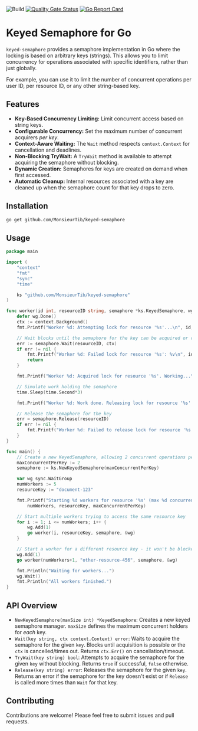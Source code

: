 ![Build](https://github.com/MonsieurTib/keyed-semaphore/actions/workflows/go.yml/badge.svg)
[![Quality Gate Status](https://sonarcloud.io/api/project_badges/measure?project=MonsieurTib_keyed-semaphore&metric=alert_status)](https://sonarcloud.io/summary/new_code?id=MonsieurTib_keyed-semaphore)
[![Go Report Card](https://goreportcard.com/badge/github.com/MonsieurTib/keyed-semaphore)](https://goreportcard.com/report/github.com/MonsieurTib/keyed-semaphore)


# Keyed Semaphore for Go

`keyed-semaphore` provides a semaphore implementation in Go where the locking is based on arbitrary keys (strings). This allows you to limit concurrency for operations associated with specific identifiers, rather than just globally.

For example, you can use it to limit the number of concurrent operations per user ID, per resource ID, or any other string-based key.

## Features

*   **Key-Based Concurrency Limiting:** Limit concurrent access based on string keys.
*   **Configurable Concurrency:** Set the maximum number of concurrent acquirers *per key*.
*   **Context-Aware Waiting:** The `Wait` method respects `context.Context` for cancellation and deadlines.
*   **Non-Blocking TryWait:** A `TryWait` method is available to attempt acquiring the semaphore without blocking.
*   **Dynamic Creation:** Semaphores for keys are created on demand when first accessed.
*   **Automatic Cleanup:** Internal resources associated with a key are cleaned up when the semaphore count for that key drops to zero.

## Installation

```bash
go get github.com/MonsieurTib/keyed-semaphore
```

## Usage

```go
package main

import (
	"context"
	"fmt"
	"sync"
	"time"

	ks "github.com/MonsieurTib/keyed-semaphore"
)

func worker(id int, resourceID string, semaphore *ks.KeyedSemaphore, wg *sync.WaitGroup) {
	defer wg.Done()
	ctx := context.Background() 
	fmt.Printf("Worker %d: Attempting lock for resource '%s'...\n", id, resourceID)

	// Wait blocks until the semaphore for the key can be acquired or context is done.
	err := semaphore.Wait(resourceID, ctx)
	if err != nil {
		fmt.Printf("Worker %d: Failed lock for resource '%s': %v\n", id, resourceID, err)
		return
	}

	fmt.Printf("Worker %d: Acquired lock for resource '%s'. Working...\n", id, resourceID)

	// Simulate work holding the semaphore
	time.Sleep(time.Second*3)

	fmt.Printf("Worker %d: Work done. Releasing lock for resource '%s'.\n", id, resourceID)

	// Release the semaphore for the key
	err = semaphore.Release(resourceID)
	if err != nil {
		fmt.Printf("Worker %d: Failed to release lock for resource '%s': %v\n", id, resourceID, err)
	}
}

func main() {
	// Create a new KeyedSemaphore, allowing 2 concurrent operations per key.
	maxConcurrentPerKey := 2
	semaphore := ks.NewKeyedSemaphore(maxConcurrentPerKey)

	var wg sync.WaitGroup
	numWorkers := 5
	resourceKey := "document-123"

	fmt.Printf("Starting %d workers for resource '%s' (max %d concurrent)...\n",
		numWorkers, resourceKey, maxConcurrentPerKey)

	// Start multiple workers trying to access the same resource key
	for i := 1; i <= numWorkers; i++ {
		wg.Add(1)
		go worker(i, resourceKey, semaphore, &wg)
	}

	// Start a worker for a different resource key - it won't be blocked by the first set
	wg.Add(1)
	go worker(numWorkers+1, "other-resource-456", semaphore, &wg)

	fmt.Println("Waiting for workers...")
	wg.Wait()
	fmt.Println("All workers finished.")
}

```

## API Overview

*   `NewKeyedSemaphore(maxSize int) *KeyedSemaphore`: Creates a new keyed semaphore manager. `maxSize` defines the maximum concurrent holders for *each* key.
*   `Wait(key string, ctx context.Context) error`: Waits to acquire the semaphore for the given `key`. Blocks until acquisition is possible or the `ctx` is cancelled/times out. Returns `ctx.Err()` on cancellation/timeout.
*   `TryWait(key string) bool`: Attempts to acquire the semaphore for the given `key` without blocking. Returns `true` if successful, `false` otherwise.
*   `Release(key string) error`: Releases the semaphore for the given `key`. Returns an error if the semaphore for the key doesn't exist or if `Release` is called more times than `Wait` for that key.

## Contributing

Contributions are welcome! Please feel free to submit issues and pull requests.

